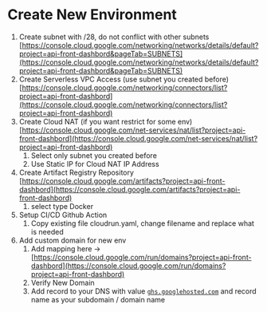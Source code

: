 # Create New Environment

1. Create subnet with /28, do not conflict with other subnets
[https://console.cloud.google.com/networking/networks/details/default?project=api-front-dashbord&pageTab=SUBNETS](https://console.cloud.google.com/networking/networks/details/default?project=api-front-dashbord&pageTab=SUBNETS)
2. Create Serverless VPC Access (use subnet you created before)
[https://console.cloud.google.com/networking/connectors/list?project=api-front-dashbord](https://console.cloud.google.com/networking/connectors/list?project=api-front-dashbord)
3. Create Cloud NAT (if you want restrict for some env)
[https://console.cloud.google.com/net-services/nat/list?project=api-front-dashbord](https://console.cloud.google.com/net-services/nat/list?project=api-front-dashbord)
    1. Select only subnet you created before
    2. Use Static IP for Cloud NAT IP Address
4. Create Artifact Registry Repository 
[https://console.cloud.google.com/artifacts?project=api-front-dashbord](https://console.cloud.google.com/artifacts?project=api-front-dashbord)
    1. select type Docker
5. Setup CI/CD Github Action
    1. Copy existing file cloudrun.yaml, change filename and replace what is needed
6. Add custom domain for new env
    1. Add mapping here → [https://console.cloud.google.com/run/domains?project=api-front-dashbord](https://console.cloud.google.com/run/domains?project=api-front-dashbord)
    2. Verify New Domain
    3. Add record to your DNS with value [`ghs.googlehosted.com`](http://ghs.googlehosted.com/) and record name as your subdomain / domain name